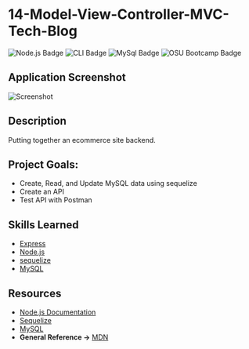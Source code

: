 # 14-Model-View-Controller-MVC-Tech-Blog

![Node.js Badge](https://img.shields.io/badge/JavaScript-Node.js-green) ![CLI Badge](https://img.shields.io/badge/Node.js-CLI-green) ![MySql Badge](https://img.shields.io/badge/DB-MySQL-blue) ![OSU Bootcamp Badge](https://img.shields.io/badge/OSU-Bootcamp-red)

## Application Screenshot

![Screenshot](https://youtu.be/HwXzndi7PP0)

## Description

Putting together an ecommerce site backend.

## Project Goals:

- Create, Read, and Update MySQL data using sequelize
- Create an API
- Test API with Postman

## Skills Learned

- [Express](https://www.npmjs.com/package/express)
- [Node.js](https://developer.mozilla.org/en-US/docs/Glossary/Node.js?utm_campaign=feed&utm_medium=rss&utm_source=developer.mozilla.org)
- [sequelize](https://www.npmjs.com/package/sequelize)
- [MySQL](https://www.mysql.com/)

## Resources

- [Node.js Documentation](https://nodejs.org/en/docs/)
- [Sequelize](https://sequelize.org/master/identifiers)
- [MySQL](https://dev.mysql.com/doc/refman/8.0/en/)
- **General Reference ->** [MDN](https://developer.mozilla.org/en-US/)
